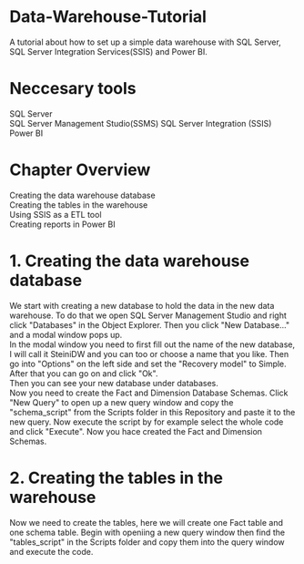 # Data-Warehouse-Tutorial
A tutorial about how to set up a simple data warehouse with SQL Server, SQL Server Integration Services(SSIS) and Power BI.

# Neccesary tools
SQL Server  
SQL Server Management Studio(SSMS) 
SQL Server Integration (SSIS)  
Power BI  

# Chapter Overview
Creating the data warehouse database  
Creating the tables in the warehouse  
Using SSIS as a ETL tool  
Creating reports in Power BI

# 1. Creating the data warehouse database
We start with creating a new database to hold the data in the new data warehouse. To do that we open SQL Server Management Studio and right click "Databases" in the Object Explorer. Then you click "New Database..." and a modal window pops up.  
In the modal window you need to first fill out the name of the new database, I will call it SteiniDW and you can too or choose a name that you like. Then go into "Options" on the left side and set the "Recovery model" to Simple. After that you can go on and click "Ok".  
Then you can see your new database under databases.  
Now you need to create the Fact and Dimension Database Schemas. Click "New Query" to open up a new query window and copy the "schema_script" from the Scripts folder in this Repository and paste it to the new query. Now execute the script by for example select the whole code and click "Execute". Now you hace created the Fact and Dimension Schemas.  

# 2. Creating the tables in the warehouse
Now we need to create the tables, here we will create one Fact table and one schema table. Begin with openiing a new query window then find the "tables_script" in the Scripts folder and copy them into the query window and execute the code.  
